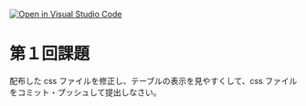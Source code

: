 [![Open in Visual Studio Code](https://classroom.github.com/assets/open-in-vscode-2e0aaae1b6195c2367325f4f02e2d04e9abb55f0b24a779b69b11b9e10269abc.svg)](https://classroom.github.com/online_ide?assignment_repo_id=16109305&assignment_repo_type=AssignmentRepo)
# 第１回課題

配布した css ファイルを修正し、テーブルの表示を見やすくして、css ファイルをコミット・プッシュして提出しなさい。
